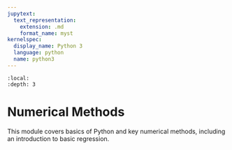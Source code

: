 ```yaml
---
jupytext:
  text_representation:
    extension: .md
    format_name: myst
kernelspec:
  display_name: Python 3
  language: python
  name: python3
---
```


```{contents}
:local:
:depth: 3
```

# Numerical Methods

This module covers basics of Python and key numerical methods, including an introduction to basic regression.

